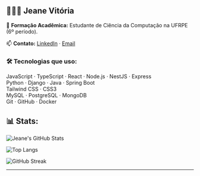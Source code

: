 ## 👩🏿‍💻 Jeane Vitória

📘 **Formação Acadêmica:** Estudante de Ciência da Computação na UFRPE (6º período).

📫 **Contato:**
[LinkedIn](https://www.linkedin.com/in/jeane-vitória-félix-da-silva-396677140") · [Email](mailto:jeanevitoria994@gmail.com)

### 🛠️ Tecnologias que uso:

JavaScript · TypeScript · React · Node.js · NestJS · Express  
Python · Django · Java · Spring Boot  
Tailwind CSS · CSS3  
MySQL · PostgreSQL · MongoDB  
Git · GitHub · Docker

## 📊 Stats:

![Jeane's GitHub Stats](https://github-readme-stats.vercel.app/api?username=**seu-usuario**&show_icons=true&theme=github_dark&hide_title=true)

![Top Langs](https://github-readme-stats.vercel.app/api/top-langs/?username=**seu-usuario**&layout=compact&theme=github_dark)

![GitHub Streak](https://github-readme-streak-stats.herokuapp.com/?user=**seu-usuario**&theme=github-dark-blue)

---
